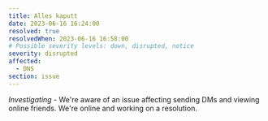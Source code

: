 ```yaml
---
title: Alles kaputt
date: 2023-06-16 16:24:00
resolved: true
resolvedWhen: 2023-06-16 16:58:00
# Possible severity levels: down, disrupted, notice
severity: disrupted
affected:
  - DNS
section: issue
---
```


*Investigating* - We're aware of an issue affecting sending DMs and viewing online friends. We're online and working on a resolution.
